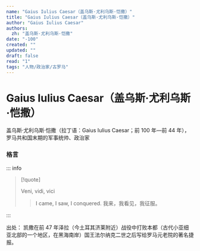 ```yaml
---
name: "Gaius Iulius Caesar（盖乌斯·尤利乌斯·恺撒）"
title: "Gaius Iulius Caesar（盖乌斯·尤利乌斯·恺撒）"
author: "Gaius Iulius Caesar"
authors:
  zh: "盖乌斯·尤利乌斯·恺撒"
date: "-100"
created: ""
updated: ""
draft: false
read: "1"
tags: "人物/政治家/古罗马"
---
```


# Gaius Iulius Caesar（盖乌斯·尤利乌斯·恺撒）

盖乌斯·尤利乌斯·恺撒（拉丁语：Gaius Iulius Caesar；前 100 年—前 44 年），罗马共和国末期的军事统帅、政治家

### 格言

::: info

> [!quote]
>
> Veni, vidi, vici
>
> > I came, I saw, I conquered.
> > 我来，我看见，我征服。

:::

出处：
凯撒在前 47 年泽拉（今土耳其济莱附近）战役中打败本都（古代小亚细亚北部的一个地区，在黑海南岸）国王法尔纳克二世之后写给罗马元老院的著名捷报。
